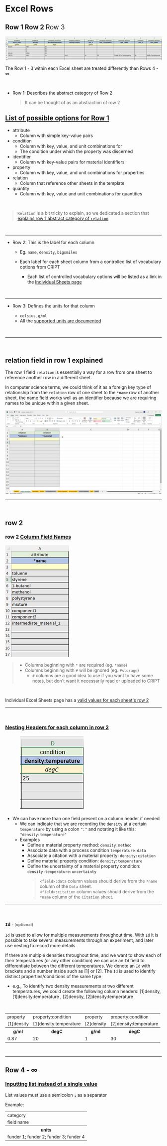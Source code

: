 # Excel Rows


## <b> <span class="row-1">Row 1</span> <span class="row-2">Row 2</span> <span class="row-3" style="font-weight: normal;">Row 3</span> </b>

<img src="../docs_assets/screenshot_of_material_sheet_rows_and_columns.png"
alt="Screenshot of Material sheet rows and columns">

The Row 1 - 3 within each <span style="color: var(--excel-light-color)">Excel</span>
sheet are treated differently than Rows 4 - ∞.

<br>

- <span class="row-1">Row 1</span>: Describes the abstract category of Row 2

  > It can be thought of as an abstraction of row 2

## <u id="row-1-options-list">List of possible options for Row 1</u>

- <span class="row-1">attribute</span>
  - Column with simple key-value pairs
- <span class="row-1">condition</span>
  - Column with key, value, and unit combinations for
  - The condition under which the property was discerned
- <span class="row-1">identifier</span>
  - Column with key-value pairs for material identifiers
- <span class="row-1">property</span>
  - Column with key, value, and unit combinations for properties
- <span class="row-1">relation</span>
  - Column that reference other sheets in the template
- <span class="row-1">quantity</span>
  - Column with key, value and unit combinations for quantities

<br>

> `Relation` is a bit tricky to explain, so we dedicated a section that <a href="#relation-explanation">explains row 1
> abstract category of `relation`</a>

<br>

---

- <span class="row-2">Row 2</span>: This is the label for each column

  - Eg. `name`, `density`, `bigsmiles`

  - Each label for each sheet column from a controlled list of vocabulary options from CRIPT
    - Each list of controlled vocabulary options will be listed as a link in the
      <a href="/individual sheets/">Individual Sheets page</a>

<br>

---

- <span class="row-3">Row 3</span>: Defines the units for that column

  - `celsius`, `g/ml`
  - All the <a href="https://github.com/hgrecco/pint/blob/master/pint/default_en.txt" target="_blank">supported units are
    documented</a>

<br>

---

<br>

## <span id="relation-explanation" class="row-1"><b>relation</b></span> field in row 1 explained

The row 1 field <code>relation</code> is essentially a way for a row from one sheet to reference another row in a
different sheet.

In computer science terms, we could think of it as a foreign key type of relationship from the
<code>relation</code> row of one
sheet to the <code>\*name</code> row of another sheet, the name field works well as an identifier because we are
requiring names to be unique within a given sheet.

<img src="../docs_assets/relation-column-animation-explanation.gif"
alt="video explanation of relation column in an animated format"
width="900">

---

<br>

## <span class="row-2">row 2</span>

[//]: # "todo consider putting this section in the section where you explain ROW 1, ROW 2, ROW 3"

### <span class="row-2">row 2</span> <u>Column Field Names</u>

<img src="../docs_assets/screenshot_of_star_required_columns.png"
alt="Screenshot of an Excel column that shows the required column that begins with a *">

<blockquote>
  <ul>
    <li>
      Columns beginning with <code>*</code> are required (eg. <code>*name</code>)
    </li>
    <li>
      Columns beginning with <code>#</code> will be ignored (eg. <code>#storage</code>)
      <ul>
        <li>
          <code>#</code> columns are a good idea to use if you want to have some notes, but don't want it necessarily read or uploaded to CRIPT
        </li>
      </ul>
    </li>
  </ul>
</blockquote>

<br>

Individual Excel Sheets page has a 
<a href="/individual sheets/">valid values for each sheet's row 2</a>

---

<br>

### <u>Nesting Headers for each column in row 2</u>

<img src="../docs_assets/Screenshot_nested_row_column_header.png" style="margin-left: 3rem"
alt="Screenshot from Excel sheet column that shows multiple field headers">

- We can have more than one field present on a column header if needed
  - We can indicate that we are recording the `density` at a certain `temperature` by using a colon `":"` and notating
    it like this: `"density:temperature"`
  - Examples
    - Define a material property method: `density:method`
    - Associate data with a process condition `temperature:data`
    - Associate a citation with a material property: `density:citation`
    - Define material property condition: `density:temperature`
    - Define the uncertainty of a material property condition: `density:temperature:uncertainty`
      > `<field>:data` column values should derive from the `*name` column of the `Data` sheet.  
      > `<field>:citation` column values should derive from the `*name` column of the `Citation` sheet.

---

<br>

### `Id` <span style="color: grey; font-size: 0.8rem;"> - (optional)</span>

`Id` is used to allow for multiple measurements throughout time. With `Id` it is possible to take several measurements
through an experiment, and later use nesting to record more details.

If there are multiple densities throughout time, and we want to show each of their temperatures (or any other
condition) we can use an `Id` field to differentiate between the different temperatures. We denote an `Id` with brackets
and a number inside such as [1] or [2]. The `Id` is used to identify distinct properties/conditions of the same type

- e.g., To identify two density measurements at two different temperatures, we could create the following column
  headers: <span class="row-2">[1]density</span>, <span class="row-2">[1]density:temperature</span>
  , <span class="row-2">[2]density</span>, <span class="row-2">[2]density:temperature</span>

<br>

<table>
  <tr>
    <td class="row-1">
      property
    </td>
    <td class="row-1">
      property:condition
    </td>
    <td class="row-1">
      property
    </td>
    <td class="row-1">
      property:condition
    </td>
  </tr>
  <tr>
    <td class="row-2">
      [1]density
    </td>
    <td class="row-2">
      [1]density:temperature
    </td>
    <td class="row-2">
      [2]density
    </td>
    <td class="row-2">
      [2]density:temperature
    </td>
  </tr>
  <tr class="row-3">
    <th class="row-3">
        g/ml
    </th>
    <th class="row-3-in-table">
      degC
    </th>
    <th class="row-3">
        g/ml
    </th>
    <th class="row-3-in-table">
      degC
    </th>
  </tr>
  <tr class="row-4">
    <td>
      0.87
    </td>
    <td>
      20
    </td>
    <td>
      1
    </td>
    <td>
      30
    </td>
  </tr>
</table>

<!--
Here, we are recording the <span class="row-2">[1]density</span>, and then we are recording the temperature of that
density with <span class="row-2">[1]density:temperature</span> and then we have a different <span class="row-2">[2]
density</span> at a different time and then we are recording the temperature of that density <span class="row-2">[2]
density:temperature</span>
-->

<br>

---

## <span class="row-4">Row 4</span> - ∞

### <u>Inputting list instead of a single value</u>

List values must use a semicolon **`;`** as a separator

Example:

<table>
  <tr class="row-1">
    <td class="row-1">
      category
    </td>
  </tr>
  <tr>
    <td class="row-2">
      field name
    </td>
  </tr>
  <tr class="row-3">
    <th class="row-3">
        units
    </th>
  </tr>
  <tr class="row-4">
    <td>
      funder 1; funder 2; funder 3; funder 4
    </td>
  </tr>
</table>

<br>